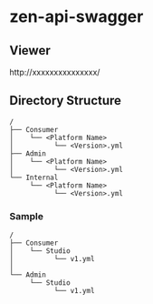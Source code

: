 # zen-api-swagger

## Viewer
http://xxxxxxxxxxxxxxx/

## Directory Structure

```
/
├── Consumer
│    └── <Platform Name>
│          └── <Version>.yml
├── Admin
│    └── <Platform Name>
│          └── <Version>.yml
└── Internal
     └── <Platform Name>
           └── <Version>.yml
```

### Sample
```
/
├── Consumer
│    └── Studio
│          └── v1.yml
│
└── Admin
     └── Studio
           └── v1.yml
```
